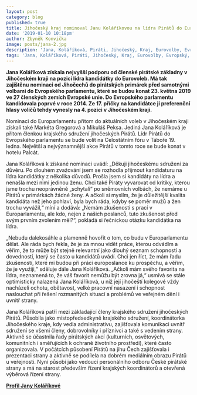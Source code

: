 ```yaml
---
layout: post
category: blog
published: true
title: Jihočeský kraj nominoval Janu Koláříkovou na lídra Pirátů do Eurovoleb
date: '2019-01-10 10:18pm'
author: Zbyněk Konvička
image: posts/jana-2.jpg
description: 'Jana, Koláříková, Piráti, Jihočeský, Kraj, Eurovolby, Evropský, parlament'
tags: 'Jana, Koláříková, Piráti, Jihočeský, Kraj, Eurovolby, Evropský, parlament'
---
```

**Jana Koláříková získala nejvyšší podporu od členské pirátské základny v Jihočeském kraji na pozici lídra kandidátky do Eurovoleb. Má tak zajištěnu nominaci od Jihočechů do pirátských primárek před samotnými volbami do Evropského parlamentu, které se budou konat 23. května 2019 ve 27 členských zemích Evropské unie. Do Evropského parlamentu kandidovala poprvé v roce 2014. Ze 17. příčky na kandidátce ji preferenční hlasy voličů tehdy vynesly na 4. pozici v Jihočeském kraji.** 

Nominaci do Europarlamentu přitom do aktuálních voleb v Jihočeském kraji získali také Markéta Gregorová a Mikuláš Peksa. Jediná Jana Koláříková je přitom členkou krajského sdružení jihočeských Pirátů. Lídr Pirátů do Evropského parlamentu se bude volit na Celostátním fóru v Táboře 19. ledna. Největší a nejvýznamnější akce Pirátů v tomto roce se bude konat v hotelu Palcát. 

Jana Koláříková k získané nominaci uvádí: „Děkuji jihočeskému sdružení za důvěru. Po dlouhém zvažování jsem se rozhodla přijmout kandidaturu na lídra kandidátky z několika důvodů. Prošla jsem si kandidáty na lídra a nenašla mezi nimi jedinou ženu. Chci také Piráty vyvarovat od kritiky, kterou jsme trochu neoprávněně „schytali“ po sněmovních volbách, že nemáme u Pirátů v primárkách žádné ženy. A ačkoli si myslím, že je důležitější kvalita kandidáta než jeho pohlaví, byla bych ráda, kdyby se poměr mužů a žen trochu vyvážil,“ míní a dodává: „Nemám zkušenosti s prací v Europarlamentu, ale kdo, nejen z našich poslanců, tuto zkušenost před svým prvním zvolením měl?“, pokládá si řečnickou otázku kandidátka na lídra.

„Nebudu dalekosáhle a plamenně hovořit o tom, co budu v Europarlamentu dělat. Ale ráda bych řekla, že je za mnou vidět práce, kterou odvádím a věřím, že to může být stejně relevantní jako dlouhý seznam schopností a dovedností, který se často u kandidátů uvádí. Chci jen říct, že mám řadu zkušeností, které mi budou při práci europoslance ku prospěchu, a věřím, že je využiji,“ sděluje dále Jana Koláříková. „Ačkoli mám svého favorita na lídra, neznamená to, že váš favorit nemůžu být zrovna já,“ usmívá se stále optimisticky nalazená Jana Koláříková, u níž její jihočeští kolegové vždy nacházeli ochotu, obětavost, velké pracovní nasazení i schopnost naslouchat při řešení rozmanitých situací a problémů ve veřejném dění i uvnitř strany.

Jana Koláříková patří mezi základající členy krajského sdružení jihočeských Pirátů. Působila jako místopředsedkyně krajského sdružení, koordinátorka Jihočeského kraje, kdy vedla administrativu, zajišťovala komunikaci uvnitř sdružení se všemi členy, dobrovolníky i příznivci a také s vedením strany. Aktivně se účastnila řady pirátských akcí (kulturních, osvětových, komunitních i směřujících k ochraně životního prostředí), které často organizovala. V počátcích působení Pirátů na jihu Čech zajišťovala i prezentaci strany a aktivně se podílela na dobrém mediálním obrazu Pirátů u veřejnosti. Nyní působí jako vedoucí personálního odboru České pirátské strany a má na starost především řízení krajských koordinátorů a otevřená výběrová řízení strany. 

[**Profil Jany Koláříkové**](https://wiki.pirati.cz/lide/jana_kolarikova)
